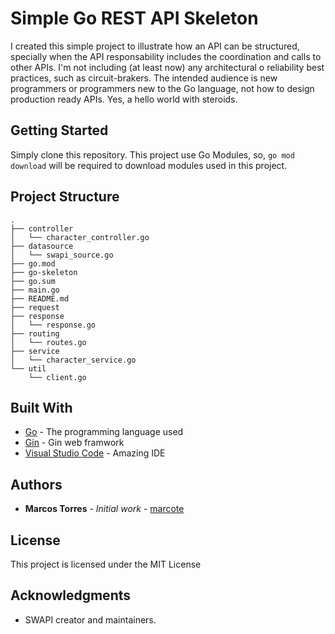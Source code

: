 # Simple Go REST API Skeleton

I created this simple project to illustrate how an API can be structured, specially when the API responsability includes the coordination and calls to other APIs.
I'm not including (at least now) any architectural o reliability best practices, such as circuit-brakers.
The intended audience is new programmers or programmers new to the Go language, not how to design production ready APIs.
Yes, a hello world with steroids.

## Getting Started

Simply clone this repository. This project use Go Modules, so, `go mod download` will be required to download modules used in this project.

## Project Structure

```
.
├── controller
│   └── character_controller.go
├── datasource
│   └── swapi_source.go
├── go.mod
├── go-skeleton
├── go.sum
├── main.go
├── README.md
├── request
├── response
│   └── response.go
├── routing
│   └── routes.go
├── service
│   └── character_service.go
└── util
    └── client.go
```

## Built With

- [Go](https://golang.org/) - The programming language used
- [Gin](https://gin-gonic.com/) - Gin web framwork
- [Visual Studio Code](https://maven.apache.org/) - Amazing IDE

## Authors

- **Marcos Torres** - _Initial work_ - [marcote](https://github.com/marcote)

## License

This project is licensed under the MIT License

## Acknowledgments

- SWAPI creator and maintainers.
